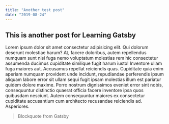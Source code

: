 ```yaml
---
title: "Another test post"
date: "2019-08-24"
---
```


## This is another post for Learning Gatsby
Lorem ipsum dolor sit amet consectetur adipisicing elit. Qui dolorum deserunt molestiae harum? At, facere doloribus, autem repellendus numquam sunt nisi fuga nemo voluptatum molestias rem hic consectetur assumenda ducimus cupiditate similique fugit harum iusto! Inventore ullam fuga maiores aut. Accusamus repellat reiciendis quas. Cupiditate quia enim aperiam numquam provident unde incidunt, repudiandae perferendis ipsum aliquam labore error sit ullam sequi fugit ipsam molestias illum est pariatur quidem dolore maxime. Porro nostrum dignissimos eveniet error sint nobis, consequuntur distinctio quaerat officia facere inventore ipsa quos quibusdam nesciunt. Autem consequuntur maiores ex consectetur cupiditate accusantium cum architecto recusandae reiciendis ad. Asperiores.

> Blockquote from Gatsby